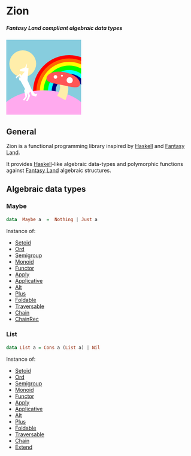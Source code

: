 # Zion
##### Fantasy Land compliant algebraic data types
<img src="fantasyland-logo.png" width="200" height="200" />

## General
Zion is a functional programming library inspired by [Haskell][] and [Fantasy Land][].

It provides [Haskell][]-like algebraic data-types and polymorphic functions against [Fantasy Land][] algebraic structures.

## Algebraic data types
### Maybe
```haskell
data  Maybe a  =  Nothing | Just a
```
Instance of:
- [Setoid][]
- [Ord][]
- [Semigroup][]
- [Monoid][]
- [Functor][]
- [Apply][]
- [Applicative][]
- [Alt][]
- [Plus][]
- [Foldable][]
- [Traversable][]
- [Chain][]
- [ChainRec][]

### List
```haskell
data List a = Cons a (List a) | Nil
```
Instance of:
- [Setoid][]
- [Ord][]
- [Semigroup][]
- [Monoid][]
- [Functor][]
- [Apply][]
- [Applicative][]
- [Alt][]
- [Plus][]
- [Foldable][]
- [Traversable][]
- [Chain][]
- [Extend][]




[Haskell]:                  https://www.haskell.org/
[Ramda]:                    http://ramdajs.com/
[Sanctuary]:                https://github.com/sanctuary-js/
[Fantasy Land]:             https://github.com/fantasyland/fantasy-land
[Setoid]:                   https://github.com/fantasyland/fantasy-land#setoid
[Ord]:                      https://github.com/fantasyland/fantasy-land#ord
[Semigroup]:                https://github.com/fantasyland/fantasy-land#semigroup
[Monoid]:                   https://github.com/fantasyland/fantasy-land#monoid
[Functor]:                  https://github.com/fantasyland/fantasy-land#functor
[Apply]:                    https://github.com/fantasyland/fantasy-land#apply
[Applicative]:              https://github.com/fantasyland/fantasy-land#applicative
[Alt]:                      https://github.com/fantasyland/fantasy-land#alt
[Plus]:                     https://github.com/fantasyland/fantasy-land#plus
[Foldable]:                 https://github.com/fantasyland/fantasy-land#foldable
[Traversable]:              https://github.com/fantasyland/fantasy-land#traversable
[Chain]:                    https://github.com/fantasyland/fantasy-land#chain
[ChainRec]:                 https://github.com/fantasyland/fantasy-land#chainRec
[Extend]:                 https://github.com/fantasyland/fantasy-land#extend
